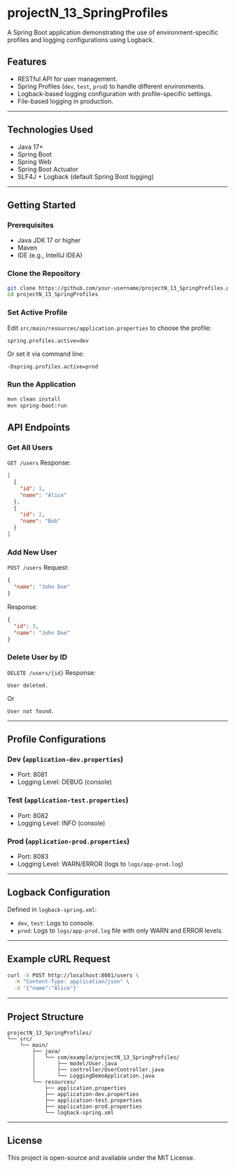 # projectN\_13\_SpringProfiles

A Spring Boot application demonstrating the use of environment-specific profiles and logging configurations using Logback.

## Features

* RESTful API for user management.
* Spring Profiles (`dev`, `test`, `prod`) to handle different environments.
* Logback-based logging configuration with profile-specific settings.
* File-based logging in production.

---

## Technologies Used

* Java 17+
* Spring Boot
* Spring Web
* Spring Boot Actuator
* SLF4J + Logback (default Spring Boot logging)

---

## Getting Started

### Prerequisites

* Java JDK 17 or higher
* Maven
* IDE (e.g., IntelliJ IDEA)

### Clone the Repository

```bash
git clone https://github.com/your-username/projectN_13_SpringProfiles.git
cd projectN_13_SpringProfiles
```

### Set Active Profile

Edit `src/main/resources/application.properties` to choose the profile:

```properties
spring.profiles.active=dev
```

Or set it via command line:

```bash
-Dspring.profiles.active=prod
```

### Run the Application

```bash
mvn clean install
mvn spring-boot:run
```

## API Endpoints

### Get All Users

`GET /users`
Response:

```json
[
  {
    "id": 1,
    "name": "Alice"
  },
  {
    "id": 2,
    "name": "Bob"
  }
]
```

### Add New User

`POST /users`
Request:

```json
{
  "name": "John Doe"
}
```

Response:

```json
{
  "id": 3,
  "name": "John Doe"
}
```

### Delete User by ID

`DELETE /users/{id}`
Response:

```
User deleted.
```

Or

```
User not found.
```

---

## Profile Configurations

### Dev (`application-dev.properties`)

* Port: 8081
* Logging Level: DEBUG (console)

### Test (`application-test.properties`)

* Port: 8082
* Logging Level: INFO (console)

### Prod (`application-prod.properties`)

* Port: 8083
* Logging Level: WARN/ERROR (logs to `logs/app-prod.log`)

---

## Logback Configuration

Defined in `logback-spring.xml`:

* `dev`, `test`: Logs to console.
* `prod`: Logs to `logs/app-prod.log` file with only WARN and ERROR levels.

---

## Example cURL Request

```bash
curl -X POST http://localhost:8081/users \
  -H "Content-Type: application/json" \
  -d '{"name":"Alice"}'
```

---

## Project Structure

```
projectN_13_SpringProfiles/
└── src/
    └── main/
        ├── java/
        │   └── com/example/projectN_13_SpringProfiles/
        │       ├── model/User.java
        │       ├── controller/UserController.java
        │       └── LoggingDemoApplication.java
        └── resources/
            ├── application.properties
            ├── application-dev.properties
            ├── application-test.properties
            ├── application-prod.properties
            └── logback-spring.xml
```

---

## License

This project is open-source and available under the MIT License.
